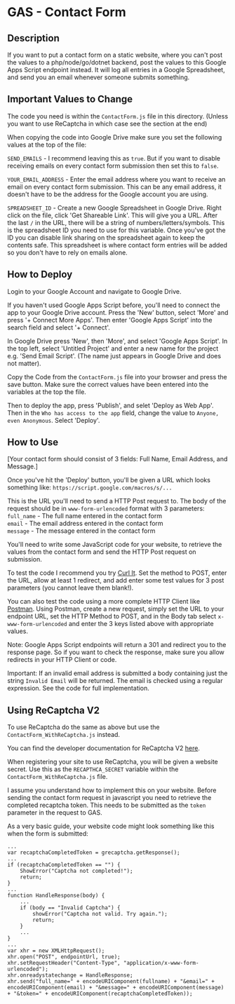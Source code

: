 # GAS - Contact Form

## Description

If you want to put a contact form on a static website, where you can't post the values to a php/node/go/dotnet backend, post the values to this Google Apps Script endpoint instead. It will log all entries in a Google Spreadsheet, and send you an email whenever someone submits something.

## Important Values to Change

The code you need is within the `ContactForm.js` file in this directory. (Unless you want to use ReCaptcha in which case see the section at the end)

When copying the code into Google Drive make sure you set the following values at the top of the file:

`SEND_EMAILS` - I recommend leaving this as `true`. But if you want to disable receiving emails on every contact form submission then set this to `false`.

`YOUR_EMAIL_ADDRESS` - Enter the email address where you want to receive an email on every contact form submission. This can be any email address, it doesn't have to be the address for the Google account you are using.

`SPREADSHEET_ID` - Create a new Google Spreadsheet in Google Drive. Right click on the file, click 'Get Shareable Link'. This will give you a URL. After the last `/` in the URL, there will be a string of numbers/letters/symbols. This is the spreadsheet ID you need to use for this variable. Once you've got the ID you can disable link sharing on the spreadsheet again to keep the contents safe. This spreadsheet is where contact form entries will be added so you don't have to rely on emails alone.


## How to Deploy

Login to your Google Account and navigate to Google Drive. 

If you haven't used Google Apps Script before, you'll need to connect the app to your Google Drive account. Press the 'New' button, select 'More' and press '+ Connect More Apps'. Then enter 'Google Apps Script' into the search field and select '+ Connect'.

In Google Drive press 'New', then 'More', and select 'Google Apps Script'. In the top left, select 'Untitled Project' and enter a new name for the project e.g. 'Send Email Script'. (The name just appears in Google Drive and does not matter).

Copy the Code from the `ContactForm.js` file into your browser and press the save button. Make sure the correct values have been entered into the variables at the top the file.

Then to deploy the app, press 'Publish', and selet 'Deploy as Web App'. Then in the `Who has access to the app` field, change the value to `Anyone, even Anonymous`. Select 'Deploy'.

## How to Use

[Your contact form should consist of 3 fields: Full Name, Email Address, and Message.]

Once you've hit the 'Deploy' button, you'll be given a URL which looks something like: `https://script.google.com/macros/s/...`

This is the URL you'll need to send a HTTP Post request to. The body of the request should be in `www-form-urlencoded` format with 3 parameters:  
`full_name` - The full name entered in the contact form  
`email` - The email address entered in the contact form  
`message` - The message entered in the contact form  

You'll need to write some JavaScript code for your website, to retrieve the values from the contact form and send the HTTP Post request on submission. 

To test the code I recommend you try [Curl It](https://curlit.jam-es.com). Set the method to POST, enter the URL, allow at least 1 redirect, and add enter some test values for 3 post parameters (you cannot leave them blank!).

You can also test the code using a more complete HTTP Client like [Postman](https://www.getpostman.com/). Using Postman, create a new request, simply set the URL to your endpoint URL, set the HTTP Method to POST, and in the Body tab select `x-www-form-urlencoded` and enter the 3 keys listed above with appropriate values.

Note: Google Apps Script endpoints will return a 301 and redirect you to the response page. So if you want to check the response, make sure you allow redirects in your HTTP Client or code.

Important: If an invalid email address is submitted a body containing just the string `Invalid Email` will be returned. The email is checked using a regular expression. See the code for full implementation.


## Using ReCaptcha V2

To use ReCaptcha do the same as above but use the `ContactForm_WithReCaptcha.js` instead.

You can find the developer documentation for ReCaptcha V2 [here](https://developers.google.com/recaptcha/docs/display).

When registering your site to use ReCaptcha, you will be given a website secret. Use this as the `RECAPTHCA_SECRET` variable within the `ContactForm_WithReCaptcha.js` file.

I assume you understand how to implement this on your website. Before sending the contact form request in javascript you need to retrieve the completed recaptcha token. This needs to be submitted as the `token` parameter in the request to GAS.

As a very basic guide, your website code might look something like this when the form is submitted:
```
...
var recaptchaCompletedToken = grecaptcha.getResponse();
...
if (recaptchaCompletedToken == "") {
    ShowError("Captcha not completed!");
    return;
}
...
function HandleResponse(body) {
    ...
    if (body == "Invalid Captcha") {
        showError("Captcha not valid. Try again.");
        return;
    }
    ...
}
...
var xhr = new XMLHttpRequest();
xhr.open("POST", endpointUrl, true);
xhr.setRequestHeader("Content-Type", "application/x-www-form-urlencoded");
xhr.onreadystatechange = HandleResponse;
xhr.send("full_name=" + encodeURIComponent(fullname) + "&email=" + encodeURIComponent(email) + "&message=" + encodeURIComponent(message) + "&token=" + encodeURIComponent(recaptchaCompletedToken));
```